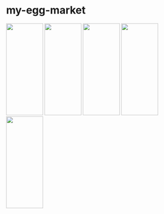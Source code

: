 
# my-egg-market

<img src="https://user-images.githubusercontent.com/103499251/190114910-e789cf05-a140-414b-86fe-9d8844e589a4.gif" width="100" height="250">
<img src="https://user-images.githubusercontent.com/103499251/190114852-06e07fbb-da25-4446-811c-0261f3f829f8.gif" width="100" height="250">
<img src="https://user-images.githubusercontent.com/103499251/190114954-157ae65a-1f68-4329-979c-7c70e745e539.gif" width="100" height="250">
<img src="https://user-images.githubusercontent.com/103499251/190115025-d4bde913-85f6-44c0-95c0-73259c5706c5.GIF" width="100" height="250">
<img src="https://user-images.githubusercontent.com/103499251/190115087-a14a6e86-c791-43e5-b782-b1b8e59b3fad.GIF" width="100" height="250">
